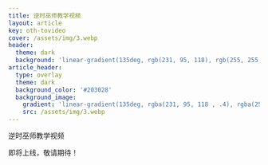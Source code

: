 ```yaml
---
title: 逆时巫师教学视频
layout: article
key: oth-tovideo
cover: /assets/img/3.webp
header:
  theme: dark
  background: 'linear-gradient(135deg, rgb(231, 95, 118), rgb(255, 255, 255))'
article_header:
  type: overlay
  theme: dark
  background_color: '#203028'
  background_image:
    gradient: 'linear-gradient(135deg, rgba(231, 95, 118 , .4), rgba(255, 255, 255, .4))'
    src: /assets/img/3.webp
---
```




逆时巫师教学视频

<!--more-->

即将上线，敬请期待！